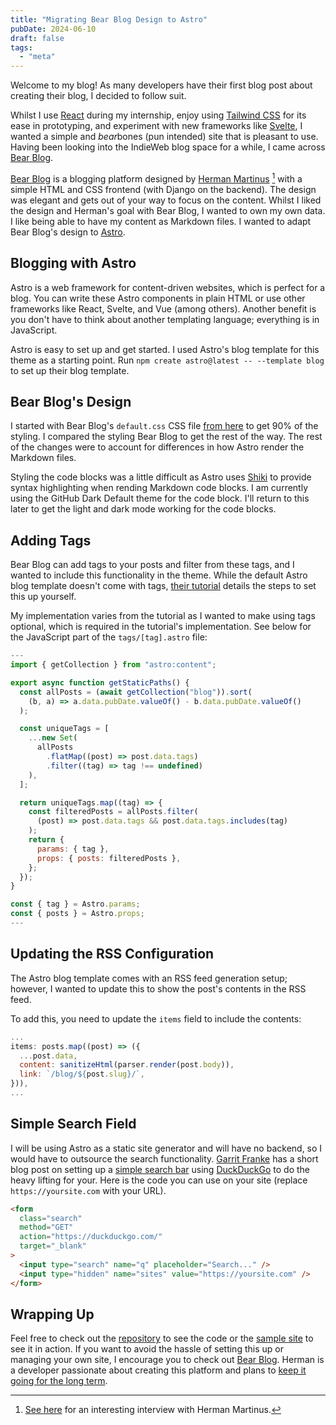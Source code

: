 ```yaml
---
title: "Migrating Bear Blog Design to Astro"
pubDate: 2024-06-10
draft: false
tags:
  - "meta"
---
```


Welcome to my blog! As many developers have their first blog post about creating their blog, I decided to follow suit.

Whilst I use [React](https://react.dev/) during my internship, enjoy using [Tailwind CSS](https://tailwindcss.com/) for its ease in prototyping, and experiment with new frameworks like [Svelte](https://svelte.dev/), I wanted a simple and *bear*bones (pun intended) site that is pleasant to use. Having been looking into the IndieWeb blog space for a while, I came across [Bear Blog](https://bearblog.dev).

[Bear Blog](https://bearblog.dev) is a blogging platform designed by [Herman Martinus](https://herman.bearblog.dev/) [^1] with a simple HTML and CSS frontend (with Django on the backend). The design was elegant and gets out of your way to focus on the content. Whilst I liked the design and Herman's goal with Bear Blog, I wanted to own my own data. I like being able to have my content as Markdown files. I wanted to adapt Bear Blog's design to [Astro](https://astro.build/).

## Blogging with Astro

Astro is a web framework for content-driven websites, which is perfect for a blog. You can write these Astro components in plain HTML or use other frameworks like React, Svelte, and Vue (among others). Another benefit is you don't have to think about another templating language; everything is in JavaScript.

Astro is easy to set up and get started. I used Astro's blog template for this theme as a starting point. Run `npm create astro@latest -- --template blog` to set up their blog template.

## Bear Blog's Design

I started with Bear Blog's `default.css` CSS file [from here](https://github.com/HermanMartinus/bearblog/blob/297026a877bc2ab2b3bdfbd6b9f7961c350917dd/templates/styles/blog/default.css) to get 90% of the styling. I compared the styling Bear Blog to get the rest of the way. The rest of the changes were to account for differences in how Astro render the Markdown files.

Styling the code blocks was a little difficult as Astro uses [Shiki](https://shiki.style/) to provide syntax highlighting when rending Markdown code blocks. I am currently using the GitHub Dark Default theme for the code block. I'll return to this later to get the light and dark mode working for the code blocks.

## Adding Tags

Bear Blog can add tags to your posts and filter from these tags, and I wanted to include this functionality in the theme. While the default Astro blog template doesn't come with tags, [their tutorial](https://docs.astro.build/en/tutorial/5-astro-api/2/#advanced-javascript-generate-pages-from-existing-tags) details the steps to set this up yourself.

My implementation varies from the tutorial as I wanted to make using tags optional, which is required in the tutorial's implementation. See below for the JavaScript part of the `tags/[tag].astro` file:

```javascript
---
import { getCollection } from "astro:content";

export async function getStaticPaths() {
  const allPosts = (await getCollection("blog")).sort(
    (b, a) => a.data.pubDate.valueOf() - b.data.pubDate.valueOf()
  );

  const uniqueTags = [
    ...new Set(
      allPosts
        .flatMap((post) => post.data.tags)
        .filter((tag) => tag !== undefined)
    ),
  ];

  return uniqueTags.map((tag) => {
    const filteredPosts = allPosts.filter(
      (post) => post.data.tags && post.data.tags.includes(tag)
    );
    return {
      params: { tag },
      props: { posts: filteredPosts },
    };
  });
}

const { tag } = Astro.params;
const { posts } = Astro.props;
---
```

## Updating the RSS Configuration

The Astro blog template comes with an RSS feed generation setup; however, I wanted to update this to show the post's contents in the RSS feed.

To add this, you need to update the `items` field to include the contents:

```javascript
...
items: posts.map((post) => ({
  ...post.data,
  content: sanitizeHtml(parser.render(post.body)),
  link: `/blog/${post.slug}/`,
})),
...
```

## Simple Search Field

I will be using Astro as a static site generator and will have no backend, so I would have to outsource the search functionality. [Garrit Franke](https://garrit.xyz/) has a short blog post on setting up a [simple search bar](https://garrit.xyz/posts/2024-04-11-a-simple-search-bar) using [DuckDuckGo](https://duckduckgo.com/) to do the heavy lifting for your. Here is the code you can use on your site (replace `https://yoursite.com` with your URL).

```html
<form
  class="search"
  method="GET"
  action="https://duckduckgo.com/"
  target="_blank"
>
  <input type="search" name="q" placeholder="Search..." />
  <input type="hidden" name="sites" value="https://yoursite.com" />
</form>
```

## Wrapping Up

Feel free to check out the [repository](https://github.com/harleyjwilson/astro-bear-blog) to see the code or the [sample site](https://astro-bear-blog.vercel.app/) to see it in action. If you want to avoid the hassle of setting this up or managing your own site, I encourage you to check out [Bear Blog](https://bearblog.dev/). Herman is a developer passionate about creating this platform and plans to [keep it going for the long term](https://herman.bearblog.dev/building-software-to-last-forever/).

[^1]: [See here](https://manuelmoreale.com/pb-herman-martinus) for an interesting interview with Herman Martinus.
